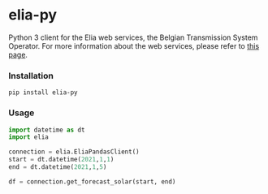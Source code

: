 # elia-py
Python 3 client for the Elia web services, the Belgian Transmission System Operator.
For more information about the web services, please refer to 
[this page](https://www.elia.be/en/customers/customer-tools-and-extranet/the-b2b-xml-service).

### Installation
```shell
pip install elia-py
```

### Usage
```python
import datetime as dt
import elia

connection = elia.EliaPandasClient()
start = dt.datetime(2021,1,1)
end = dt.datetime(2021,1,5)

df = connection.get_forecast_solar(start, end)
```

